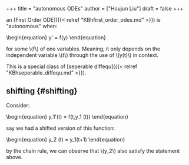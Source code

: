 +++
title = "autonomous ODEs"
author = ["Houjun Liu"]
draft = false
+++

an [First Order ODE]({{< relref "KBhfirst_order_odes.md" >}}) is "autonomous" when:

\begin{equation}
y' = f(y)
\end{equation}

for some \\(f\\) of one variables. Meaning, it only depends on the independent variable \\(t\\) through the use of \\(y(t)\\) in context.

This is a special class of [seperable diffequ]({{< relref "KBhseperable_diffequ.md" >}}).


## shifting {#shifting}

Consider:

\begin{equation}
y\_1'(t) = f(t,y\_1 (t))
\end{equation}

say we had a shifted version of this function:

\begin{equation}
y\_2 (t) = y\_1(t+1)
\end{equation}

by the chain rule, we can observe that \\(y\_2\\) also satisfy the statement above.
